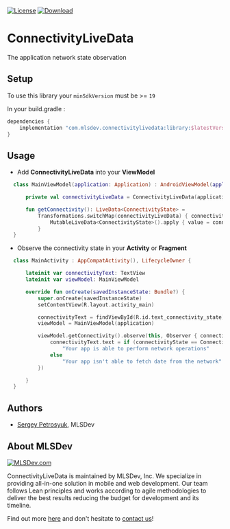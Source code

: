 [![License](https://img.shields.io/github/license/mashape/apistatus.svg)](https://opensource.org/licenses/MIT)
[![Download](https://api.bintray.com/packages/spetrosiukmlsdev/mlsdev/livedatasocialauth/images/download.svg)](https://bintray.com/spetrosiukmlsdev/mlsdev/connectivitylivedata/_latestVersion)


# ConnectivityLiveData
The application network state observation

## Setup
To use this library your `minSdkVersion` must be >= `19`

In your build.gradle :
```gradle
dependencies {
    implementation "com.mlsdev.connectivitylivedata:library:$latestVersion"
}
```

## Usage
* Add **ConnectivityLiveData** into your **ViewModel**
```kotlin
  class MainViewModel(application: Application) : AndroidViewModel(application), LifecycleObserver {

      private val connectivityLiveData = ConnectivityLiveData(application)

      fun getConnectivity(): LiveData<ConnectivityState> =
          Transformations.switchMap(connectivityLiveData) { connectivityState ->
              MutableLiveData<ConnectivityState>().apply { value = connectivityState }
          }
  }
```
* Observe the connectivity state in your **Activity** or **Fragment** 
```kotlin
  class MainActivity : AppCompatActivity(), LifecycleOwner {

      lateinit var connectivityText: TextView
      lateinit var viewModel: MainViewModel

      override fun onCreate(savedInstanceState: Bundle?) {
          super.onCreate(savedInstanceState)
          setContentView(R.layout.activity_main)

          connectivityText = findViewById(R.id.text_connectivity_state)
          viewModel = MainViewModel(application)

          viewModel.getConnectivity().observe(this, Observer { connectivityState ->
              connectivityText.text = if (connectivityState == ConnectivityState.CONNECTED)
                  "Your app is able to perform network operations"
              else
                  "Your app isn't able to fetch date from the network"
          })

      }
  }
```

## Authors
* [Sergey Petrosyuk](mailto:petrosyuk@mlsdev.com), MLSDev

## About MLSDev

[<img src="https://cloud.githubusercontent.com/assets/1778155/11761239/ccfddf60-a0c2-11e5-8f2a-8573029ab09d.png" alt="MLSDev.com">][mlsdev]

ConnectivityLiveData is maintained by MLSDev, Inc. We specialize in providing all-in-one solution in mobile and web development. Our team follows Lean principles and works according to agile methodologies to deliver the best results reducing the budget for development and its timeline.

Find out more [here][mlsdev] and don't hesitate to [contact us][contact]!

[mlsdev]: http://mlsdev.com
[contact]: http://mlsdev.com/contact-us
[github-frederikos]: https://github.com/SerhiyPetrosyuk
